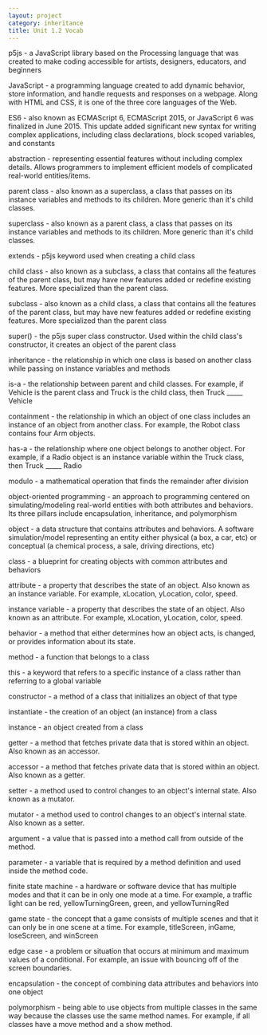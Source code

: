```yaml
---
layout: project
category: inheritance
title: Unit 1.2 Vocab
---
```


p5js - a JavaScript library based on the Processing language that was created to make coding accessible for artists, designers, educators, and beginners

JavaScript - a programming language created to add dynamic behavior, store information, and handle requests and responses on a webpage. Along with HTML and CSS, it is one of the three core languages of the Web.

ES6 - also known as ECMAScript 6, ECMAScript 2015, or JavaScript 6 was finalized in June 2015. This update added significant new syntax for writing complex applications, including class declarations, block scoped variables, and constants

abstraction - representing essential features without including complex details. Allows programmers to implement efficient models of complicated real-world entities/items.

parent class - also known as a superclass, a class that passes on its instance variables and methods to its children. More generic than it's child classes.

superclass - also known as a parent class, a class that passes on its instance variables and methods to its children. More generic than it's child classes.

extends - p5js keyword used when creating a child class

child class - also known as a subclass, a class that contains all the features of the parent class, but may have new features added or redefine existing features. More specialized than the parent class.

subclass - also known as a child class, a class that contains all the features of the parent class, but may have new features added or redefine existing features. More specialized than the parent class

super() - the p5js super class constructor. Used within the child class's constructor, it creates an object of the parent class

inheritance - the relationship in which one class is based on another class while passing on instance variables and methods

is-a - the relationship between parent and child classes. For example, if Vehicle is the parent class and Truck is the child class, then Truck _____ Vehicle

containment - the relationship in which an object of one class includes an instance of an object from another class. For example, the Robot class contains four Arm objects.

has-a - the relationship where one object belongs to another object. For example, if a Radio object is an instance variable within the Truck class, then Truck _____ Radio

modulo - a mathematical operation that finds the remainder after division

object-oriented programming - an approach to programming centered on simulating/modeling real-world entities with both attributes and behaviors. Its three pillars include encapsulation, inheritance, and polymorphism

object - a data structure that contains attributes and behaviors. A software simulation/model representing an entity either physical (a box, a car, etc) or conceptual (a chemical process, a sale, driving directions, etc)

class - a blueprint for creating objects with common attributes and behaviors

attribute - a property that describes the state of an object. Also known as an instance variable. For example, xLocation, yLocation, color, speed.

instance variable - a property that describes the state of an object. Also known as an attribute. For example, xLocation, yLocation, color, speed.

behavior - a method that either determines how an object acts, is changed, or provides information about its state.

method - a function that belongs to a class

this -  a keyword that refers to a specific instance of a class rather than referring to a global variable

constructor - a method of a class that initializes an object of that type

instantiate - the creation of an object (an instance) from a class

instance - an object created from a class

getter - a method that fetches private data that is stored within an object. Also known as an accessor.

accessor - a method that fetches private data that is stored within an object. Also known as a getter.

setter - a method used to control changes to an object's internal state. Also known as a mutator.

mutator - a method used to control changes to an object's internal state. Also known as a setter.

argument - a value that is passed into a method call from outside of the method.

parameter - a variable that is required by a method definition and used inside the method code.

finite state machine - a hardware or software device that has multiple modes and that it can be in only one mode at a time. For example, a traffic light can be red, yellowTurningGreen, green, and yellowTurningRed

game state - the concept that a game consists of multiple scenes and that it can only be in one scene at a time. For example, titleScreen, inGame, loseScreen, and winScreen

edge case - a problem or situation that occurs at minimum and maximum values of a conditional. For example, an issue with bouncing off of the screen boundaries.

encapsulation -  the concept of combining data attributes and behaviors into one object

polymorphism - being able to use objects from multiple classes in the same way because the classes use the same method names. For example, if all classes have a move method and a show method.
